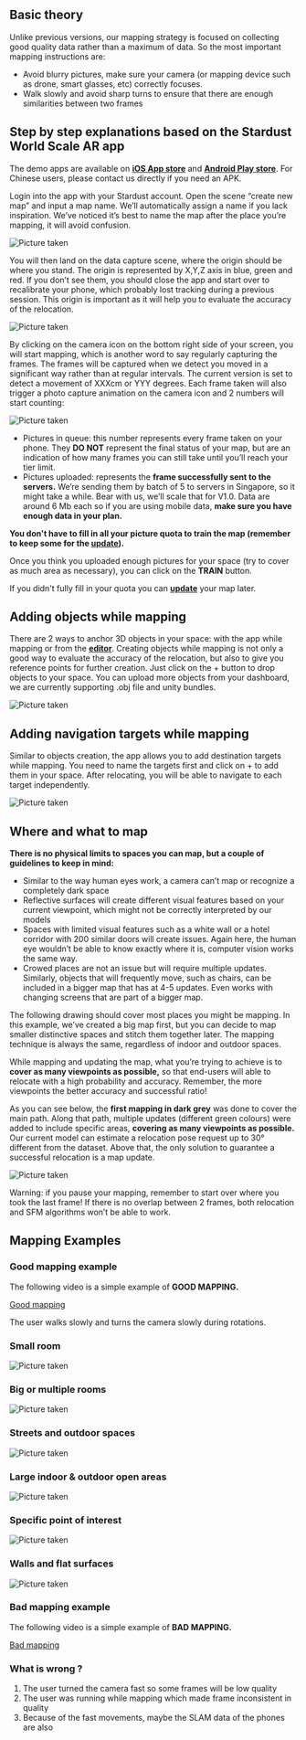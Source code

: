 ## Basic theory
Unlike previous versions, our mapping strategy is focused on collecting good quality data rather than a maximum of data. So the most important mapping instructions are:
* Avoid blurry pictures, make sure your camera (or mapping device such as drone, smart glasses, etc) correctly focuses.
* Walk slowly and avoid sharp turns to ensure that there are enough similarities between two frames 

## Step by step explanations based on the Stardust World Scale AR app
The demo apps are available on [__iOS App store__](https://apps.apple.com/us/app/stardust-world-scale-ar/id1551574766#?platform=iphone) and [__Android Play store__](https://play.google.com/store/apps/details?id=com.neogoma.stardust&pcampaignid=pcampaignidMKT-Other-global-all-co-prtnr-py-PartBadge-Mar2515-1). For Chinese users, please contact us directly if you need an APK. 

Login into the app with your Stardust account. Open the scene “create new map” and input a map name. We’ll automatically assign a name if you lack inspiration. We’ve noticed it’s best to name the map after the place you’re mapping, it will avoid confusion. 

![Picture taken](_img/map_name.png)

You will then land on the data capture scene, where the origin should be where you stand. The origin is represented by X,Y,Z axis in blue, green and red. If you don’t see them, you should close the app and start over to recalibrate your phone, which probably lost tracking during a previous session. This origin is important as it will help you to evaluate the accuracy of the relocation. 

![Picture taken](_img/map_relocate.png)

By clicking on the camera icon on the bottom right side of your screen, you will start mapping, which is another word to say regularly capturing the frames. The frames will be captured when we detect you moved in a significant way rather than at regular intervals. The current version is set to detect a movement of XXXcm or YYY degrees. Each frame taken will also trigger a photo capture animation on the camera icon and 2 numbers will start counting:

![Picture taken](_img/pic_upload.png)

* Pictures in queue: this number represents every frame taken on your phone. They __DO NOT__ represent the final status of your map, but are an indication of how many frames you can still take until you’ll reach your tier limit.
* Pictures uploaded: represents the __frame successfully sent to the servers.__ We’re sending them by batch of 5 to servers in Singapore, so it might take a while. Bear with us, we’ll scale that for V1.0. Data are around 6 Mb each so if you are using mobile data, __make sure you have enough data in your plan.__

__You don't have to fill in all your picture quota to train the map (remember to keep some for the [update](update_instructions.md)).__

Once you think you uploaded enough pictures for your space (try to cover as much area as necessary), you can click on the __TRAIN__ button.

If you didn't fully fill in your quota you can [__update__](update_instructions.md) your map later.

## Adding objects while mapping
There are 2 ways to anchor 3D objects in your space: with the app while mapping or from the [__editor__](editor_commands.md). Creating objects while mapping is not only a good way to evaluate the accuracy of the relocation, but also to give you reference points for further creation. Just click on the + button to drop objects to your space. You can upload more objects from your dashboard, we are currently supporting .obj file and unity bundles.

![Picture taken](_img/map_object.png)

## Adding navigation targets while mapping
Similar to objects creation, the app allows you to add destination targets while mapping. You need to name the targets first and click on + to add them in your space. After relocating, you will be able to navigate to each target independently.

![Picture taken](_img/map_navigate.png)

## Where and what to map
__There is no physical limits to spaces you can map, but a couple of guidelines to keep in mind:__

* Similar to the way human eyes work, a camera can’t map or recognize a completely dark space
* Reflective surfaces will create different visual features based on your current viewpoint, which might not be correctly interpreted by our models
* Spaces with limited visual features such as a white wall or a hotel corridor with 200 similar doors will create issues. Again here, the human eye wouldn’t be able to know exactly where it is, computer vision works the same way. 
* Crowed places are not an issue but will require multiple updates. Similarly, objects that will frequently move, such as chairs, can be included in a bigger map that has at 4-5 updates. Even works with changing screens that are part of a bigger map.


The following drawing should cover most places you might be mapping. In this example, we’ve created a big map first, but you can decide to map smaller distinctive spaces and stitch them together later. The mapping technique is always the same, regardless of indoor and outdoor spaces.

While mapping and updating the map, what you’re trying to achieve is to **cover as many viewpoints as possible,** so that end-users will able to relocate with a high probability and accuracy. Remember, the more viewpoints the better accuracy and successful ratio!

As you can see below, the **first mapping in dark grey** was done to cover the main path. Along that path, multiple updates (different green colours) were added to include specific areas, **covering as many viewpoints as possible.** Our current model can estimate a relocation pose request up to 30° different from the dataset. Above that, the only solution to guarantee a successful relocation is a map update. 

![Picture taken](_img/map_illustrate.jpg)

Warning: if you pause your mapping, remember to start over where you took the last frame! If there is no overlap between 2 frames, both relocation and SFM algorithms won’t be able to work.

## Mapping Examples
### Good mapping example
The following video is a simple example of **GOOD MAPPING.**

[Good mapping](_videos/good_mapping.mp4  ':include :type=video')

The user walks slowly and turns the camera slowly during rotations.

### Small room
![Picture taken](_img/smallroom.png)

### Big or multiple rooms
![Picture taken](_img/bigroom.png)

### Streets and outdoor spaces
![Picture taken](_img/street.png)

### Large indoor & outdoor open areas
![Picture taken](_img/openarea.png)

### Specific point of interest
![Picture taken](_img/point.png)

### Walls and flat surfaces
![Picture taken](_img/wall.png)

### Bad mapping example
The following video is a simple example of **BAD MAPPING.**

[Bad mapping](_videos/bad_mapping.mp4 ':include :type=video')

### What is wrong ?

1. The user turned the camera fast so some frames will be low quality
2. The user was running while mapping which made frame inconsistent in quality
3. Because of the fast movements, maybe the SLAM data of the phones are also